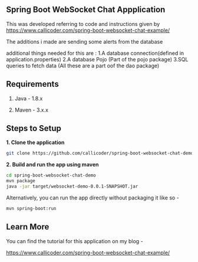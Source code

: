 ## Spring Boot WebSocket Chat Appplication

This was developed referring to code and instructions given by https://www.callicoder.com/spring-boot-websocket-chat-example/

The additions i made are sending some alerts from the database

additional things needed for this are :
1.A database connection(defined in application.properties)
2.A database Pojo (Part of the pojo package)
3.SQL queries to fetch data (All these are a part oof the dao package)

## Requirements

1. Java - 1.8.x

2. Maven - 3.x.x

## Steps to Setup

**1. Clone the application**

```bash
git clone https://github.com/callicoder/spring-boot-websocket-chat-demo.git
```

**2. Build and run the app using maven**

```bash
cd spring-boot-websocket-chat-demo
mvn package
java -jar target/websocket-demo-0.0.1-SNAPSHOT.jar
```

Alternatively, you can run the app directly without packaging it like so -

```bash
mvn spring-boot:run
```

## Learn More

You can find the tutorial for this application on my blog -

https://www.callicoder.com/spring-boot-websocket-chat-example/
